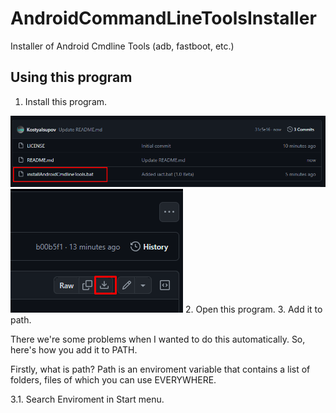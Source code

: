 # AndroidCommandLineToolsInstaller
Installer of Android Cmdline Tools (adb, fastboot, etc.)

## Using this program
1. Install this program.
<img src="https://github.com/KostyaIsupov/AndroidCommandLineToolsInstaller/blob/main/Photos/image1.png?raw=true">
<img src="https://github.com/KostyaIsupov/AndroidCommandLineToolsInstaller/blob/main/Photos/image2.png?raw=true">
2. Open this program.
3. Add it to path.

There we're some problems when I wanted to do this automatically. So, here's how you add it to PATH.

Firstly, what is path? Path is an enviroment variable that contains a list of folders, files of which you can use EVERYWHERE.

3.1. Search Enviroment in Start menu.
